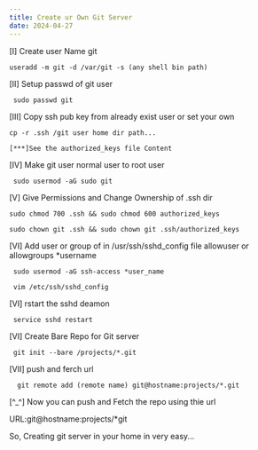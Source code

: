 ```yaml
---
title: Create ur Own Git Server
date: 2024-04-27
---
```


[I] Create user Name git

    useradd -m git -d /var/git -s (any shell bin path)

[II] Setup passwd of git user

     sudo passwd git

[III] Copy ssh pub key from already exist user or set your own
 
    cp -r .ssh /git user home dir path...

    [***]See the authorized_keys file Content

[IV] Make git user normal user to root user

     sudo usermod -aG sudo git

[V] Give Permissions and Change Ownership of .ssh dir

    sudo chmod 700 .ssh && sudo chmod 600 authorized_keys

    sudo chown git .ssh && sudo chown git .ssh/authorized_keys

[VI] Add user or group of in /usr/ssh/sshd_config file allowuser or allowgroups  *username

     sudo usermod -aG ssh-access *user_name 

     vim /etc/ssh/sshd_config 

[VI] rstart the sshd deamon

     service sshd restart

[VI] Create Bare Repo for Git server

     git init --bare /projects/*.git

[VII] push and ferch url

      git remote add (remote name) git@hostname:projects/*.git

[^_^] Now you can push and Fetch the repo using thie url

  URL:git@hostname:projects/*git

  So, Creating git server in your home in very easy...


       
